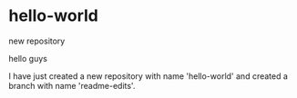 # hello-world
new repository

hello guys

I have just created a new repository with name 'hello-world' and created a branch with name 'readme-edits'.

